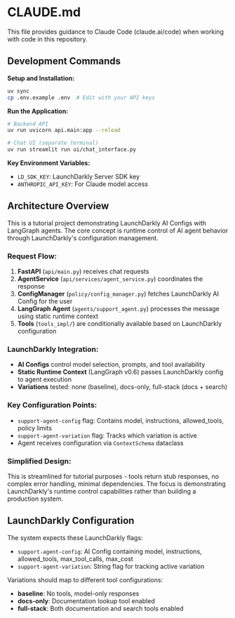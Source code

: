 # CLAUDE.md

This file provides guidance to Claude Code (claude.ai/code) when working with code in this repository.

## Development Commands

**Setup and Installation:**
```bash
uv sync
cp .env.example .env  # Edit with your API keys
```

**Run the Application:**
```bash
# Backend API
uv run uvicorn api.main:app --reload

# Chat UI (separate terminal)
uv run streamlit run ui/chat_interface.py
```

**Key Environment Variables:**
- `LD_SDK_KEY`: LaunchDarkly Server SDK key
- `ANTHROPIC_API_KEY`: For Claude model access

## Architecture Overview

This is a tutorial project demonstrating LaunchDarkly AI Configs with LangGraph agents. The core concept is runtime control of AI agent behavior through LaunchDarkly's configuration management.

### Request Flow:
1. **FastAPI** (`api/main.py`) receives chat requests
2. **AgentService** (`api/services/agent_service.py`) coordinates the response
3. **ConfigManager** (`policy/config_manager.py`) fetches LaunchDarkly AI Config for the user
4. **LangGraph Agent** (`agents/support_agent.py`) processes the message using static runtime context
5. **Tools** (`tools_impl/`) are conditionally available based on LaunchDarkly configuration

### LaunchDarkly Integration:
- **AI Configs** control model selection, prompts, and tool availability
- **Static Runtime Context** (LangGraph v0.6) passes LaunchDarkly config to agent execution  
- **Variations** tested: none (baseline), docs-only, full-stack (docs + search)

### Key Configuration Points:
- `support-agent-config` flag: Contains model, instructions, allowed_tools, policy limits
- `support-agent-variation` flag: Tracks which variation is active
- Agent receives configuration via `ContextSchema` dataclass

### Simplified Design:
This is streamlined for tutorial purposes - tools return stub responses, no complex error handling, minimal dependencies. The focus is demonstrating LaunchDarkly's runtime control capabilities rather than building a production system.

## LaunchDarkly Configuration

The system expects these LaunchDarkly flags:
- `support-agent-config`: AI Config containing model, instructions, allowed_tools, max_tool_calls, max_cost
- `support-agent-variation`: String flag for tracking active variation

Variations should map to different tool configurations:
- **baseline**: No tools, model-only responses
- **docs-only**: Documentation lookup tool enabled  
- **full-stack**: Both documentation and search tools enabled